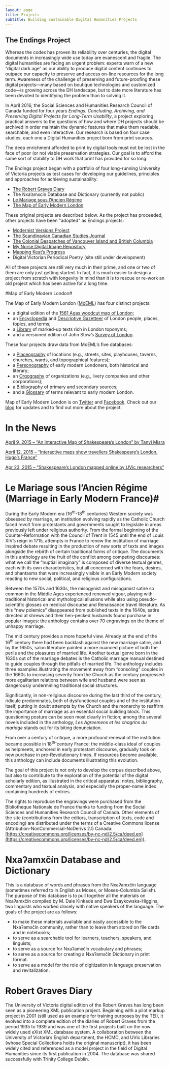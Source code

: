 ```yaml
---
layout: page
title: Projects
subtitle: Building Sustainable Digital Humanities Projects
---
```

## The Endings Project ##
 
Whereas the codex has proven its reliability over centuries, the digital documents in increasingly wide use today are evanescent and fragile. The digital humanities are facing an urgent problem: experts warn of a new “digital dark age” as our ability to produce digital content continues to outpace our capacity to preserve and access on-line resources for the long term. Awareness of the challenge of preserving and future-proofing these digital projects—many based on boutique technologies and customized code—is growing across the DH landscape, but to date more literature has been devoted to identifying the problem than to solving it.

In April 2016, the Social Sciences and Humanities Research Council of Canada funded for four years *Endings: Concluding, Archiving, and Preserving Digital Projects for Long-Term Usability*, a project exploring practical answers to the questions of how and where DH projects should be archived in order maintain the dynamic features that make them readable, searchable, and even interactive. Our research is based on four case studies, each one a Digital Humanities project born from print sources. 

The deep enrichment afforded to print by digital tools must not be lost in the face of poor (or no) viable preservation strategies. Our goal is to afford the same sort of stability to DH work that print has provided for so long.

The Endings project began with a portfolio of four long-running University of Victoria projects as test cases for developing our guidelines, principles and approaches for achieving sustainability:

- [The Robert Graves Diary](https://graves.uvic.ca)
- The Nxa’amxcín Database and Dictionary (currently not public) 
- [Le Mariage sous l’Ancien Régime](https://mariage.uvic.ca/)
- [The Map of Early Modern London](https://mapoflondon.uvic.ca) 

These original projects are described below. As the project has proceeded, other projects have been "adopted" as Endings projects:

 - [Modernist Versions Project](http://mvp.uvic.ca)
 - [The Scandinavian Canadian Studies Journal](http://scancan.net)
 - [The Colonial Despatches of Vancouver Island and British Columbia](https://bcgenesis.uvic.ca)
 - [My Norse Digital Image Repository](http://myndir.uvic.ca)
 - [Mapping Keat’s Progress](https://johnkeats.uvic.ca)
 - Digital Victorian Periodical Poetry (site still under development)
 
All of these projects are still very much in their prime, and one or two of them are only just getting started. In fact, it is much easier to design a project from scratch with longevity in mind than it is to rescue or re-work an old project which has been active for a long time.


#Map of Early Modern London#

The Map of Early Modern London ([MoEML](https://mapoflondon.uvic.ca/index.htm)) has four distinct projects:

*   a digital edition of the [1561 Agas woodcut map of London](https://mapoflondon.uvic.ca/map.htm);
*   an [Encyclopedia](https://mapoflondon.uvic.ca/mdtEncyclopedia.htm?listType=subcategory) and [Descriptive Gazetteer](https://mapoflondon.uvic.ca/gazetteer_a.htm) of London people, places, topics, and terms;
*   a [Library](https://mapoflondon.uvic.ca/mdtPrimarySourceLibrary.htm?listType=subcategory) of marked-up texts rich in London toponyms;
*   and a versioned edition of John Stow’s [Survey of London](https://mapoflondon.uvic.ca/stow.htm).

These four projects draw data from MoEML’s five databases:

*   a [Placeography](https://mapoflondon.uvic.ca/mdtEncyclopediaLocation.htm?listType=subcategory) of locations (e.g., streets, sites, playhouses, taverns, churches, wards, and topographical features);
*   a [Personography](https://mapoflondon.uvic.ca/mdtEncyclopediaPersonography.htm?listType=subcategory) of early modern Londoners, both historical and literary;
*   an [Orgography](https://mapoflondon.uvic.ca/mdtEncyclopediaOrganization.htm) of organizations (e.g., livery companies and other corporations);
*   a [Bibliography](https://mapoflondon.uvic.ca/GLOSS1.htm) of primary and secondary sources;
*   and a [Glossary](https://mapoflondon.uvic.ca/GLOSS1.htm) of terms relevant to early modern London.

Map of Early Modern London is on [Twitter](https://www.twitter.com/MoEMLondon) and [Facebook](http://www.facebook.com/pages/The-Map-of-Early-Modern-London/317355293645). Check out our [blog](https://mapoflondon.uvic.ca/mdtParatextBlogPost.htm) for updates and to find out more about the project.

# In the News

[April 9, 2015 – “An Interactive Map of Shakespeare’s London” by Tanvi Misra](https://www.citylab.com/equity/2015/04/an-interactive-map-of-shakespeares-london/390060/)

[April 12, 2015 – “Interactive maps show travellers Shakespeare’s London, Hugo’s France”](http://www.ctvnews.ca/lifestyle/interactive-maps-show-travellers-shakespeare-s-london-hugo-s-france-1.2323442)

[Apr 23, 2015 – “Shakespeare’s London mapped online by UVic researchers”](http://www.cbc.ca/news/canada/british-columbia/shakespeare-s-london-mapped-online-by-uvic-researchers-1.3046122)

# Le Mariage sous l’Ancien Régime (Marriage in Early Modern France)#

During the Early Modern era (16<sup>th</sup>-18<sup>th</sup> centuries) Western society was obsessed by marriage, an institution evolving rapidly as the Catholic Church faced revolt from protestants and governments sought to legislate in areas previously left under religious authority. From the formal beginning of the Counter-Reformation with the Council of Trent in 1545 until the end of Louis XIV’s reign in 1715, attempts in France to renew the institution of marriage inspired debate resulting in the production of new sorts of texts and images alongside the rebirth of certain traditional forms of critique. The documents in this anthology are the fruit of the conflict among competing discourses: what we call the “nuptial imaginary” is composed of diverse textual genres, each with its own characteristics, but all concerned with the fears, desires, and phantasms that were increasingly visible in an Early Modern society reacting to new social, political, and religious configurations.

Between the 1570s and 1630s, the misogynist and misogamist satire so common in the Middle Ages experienced renewed vigour, playing with traditional historical and mythological allusions while also using pseudo-scientific glosses on medical discourse and Renaissance travel literature. As this “new polemics” disappeared from published texts in the 1640s, satire directed at shrews and their hen-pecked husbands found purchase in popular images: the anthology contains over 70 engravings on the theme of unhappy marriage.

The mid century provides a more hopeful view. Already at the end of the 16<sup>th</sup> century there had been backlash against the new marriage satire, and by the 1650s, salon literature painted a more nuanced picture of both the perils and the pleasures of married life. Another textual genre born in the 1630s out of the marriage debates is the Catholic marriage manual destined to guide couples through the pitfalls of married life. The anthology includes three examples illustrating the movement away from “consoling” couples in the 1660s to increasing severity from the Church as the century progressed: more egalitarian relations between wife and husband were seen as dangerously undermining traditional social structures.

Significantly, in non-religious discourse during the last third of the century, ridicule predominates, both of dysfunctional couples and of the institution itself, putting in doubt attempts by the Church and the monarchy to reaffirm the importance of marriage as an essential social building block. This questioning posture can be seen most clearly in fiction; among the several novels included in the anthology, _Les Agreemens et les chagrins du mariage_ stands out for its biting denunciation.

From over a century of critique, a more profound renewal of the institution became possible in 18<sup>th-</sup>century France: the middle-class ideal of couples as helpmeets, anchored in early protestant discourse, gradually took on new purchase in pre-Revolutionary times. If resources become available, this anthology can include documents illustrating this evolution.

The goal of this project is not only to develop the corpus described above, but also to contribute to the exploration of the potential of the digital scholarly edition, as illustrated in the critical apparatus: notes, bibliography, commentary and textual analysis, and especially the proper-name index containing hundreds of entries.

The rights to reproduce the engravings were purchased from the Bibliothèque Nationale de France thanks to funding from the Social Sciences and Humanities Research Council of Canada. Other elements of the site (contributions from the editors, transcription of texts, code and encoding) are distributed under the terms of a Creative Commons license (Attribution-NonCommercial-NoDerivs 2.5 Canada: [https://creativecommons.org/licenses/by-nc-nd/2.5/ca/deed.en](https://creativecommons.org/licenses/by-nc-nd/2.5/ca/deed.en)).


# Nxaʔamxčín Database and Dictionary #

This is a database of words and phrases from the Nxaʔamxčín language (sometimes referred to in English as Moses, or Moses-Columbia Salish). The purpose of this database is to pull together all the materials on Nxaʔamxčín compiled by M. Dale Kinkade and Ewa Ezaykowska-Higgins, two linguists who worked closely with native speakers of the language. The goals of the project are as follows:

*   to make these materials available and easily accessible to the Nxaʔamxčín community, rather than to leave them stored on file cards and in notebooks;
*   to serve as a searchable tool for learners, teachers, speakers, and linguists;
*   to serve as a source for Nxaʔamxčín vocabulary and phrases;
*   to serve as a source for creating a Nxaʔamxčín Dictionary in print format.
*   to serve as a model for the role of digitization in language preservation and revitalization.

# Robert Graves Diary # 

The University of Victoria digital edition of the Robert Graves has long been seen as a pioneering XML publication project. Beginning with a pilot markup project in 2001 (still used as an example for training purposes by the TEI), it evolved into a complete edition of the diaries of Robert Graves from the period 1935 to 1939 and was one of the first projects built on the now widely used eXist XML database system. A collaboration between the University of Victoria’s English department, the HCMC, and UVic Libraries (whose Special Collections holds the original manuscript), it has been widely cited and referenced as a model project in the field of Digital Humanities since its first publication in 2004. The database was shared successfully with Trinity College Dublin.



